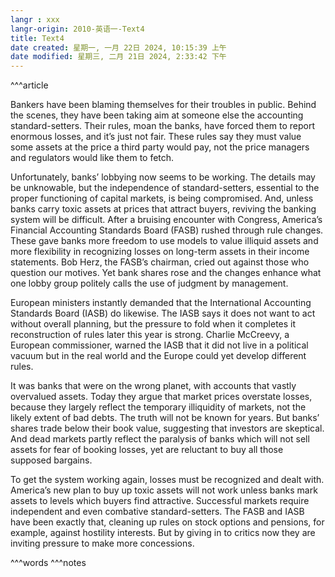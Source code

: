 ```yaml
---
langr : xxx
langr-origin: 2010-英语一-Text4
title: Text4
date created: 星期一, 一月 22日 2024, 10:15:39 上午
date modified: 星期三, 二月 21日 2024, 2:33:42 下午
---
```


^^^article

Bankers have been blaming themselves for their troubles in public. Behind the scenes, they have been taking aim at someone else the accounting standard-setters. Their rules, moan the banks, have forced them to report enormous losses, and it’s just not fair. These rules say they must value some assets at the price a third party would pay, not the price managers and regulators would like them to fetch.

Unfortunately, banks’ lobbying now seems to be working. The details may be unknowable, but the independence of standard-setters, essential to the proper functioning of capital markets, is being compromised. And, unless banks carry toxic assets at prices that attract buyers, reviving the banking system will be difficult. After a bruising encounter with Congress, America’s Financial Accounting Standards Board (FASB) rushed through rule changes. These gave banks more freedom to use models to value illiquid assets and more flexibility in recognizing losses on long-term assets in their income statements. Bob Herz, the FASB’s chairman, cried out against those who question our motives. Yet bank shares rose and the changes enhance what one lobby group politely calls the use of judgment by management.

European ministers instantly demanded that the International Accounting Standards Board (IASB) do likewise. The IASB says it does not want to act without overall planning, but the pressure to fold when it completes it reconstruction of rules later this year is strong. Charlie McCreevy, a European commissioner, warned the IASB that it did not live in a political vacuum but in the real world and the Europe could yet develop different rules.

It was banks that were on the wrong planet, with accounts that vastly overvalued assets. Today they argue that market prices overstate losses, because they largely reflect the temporary illiquidity of markets, not the likely extent of bad debts. The truth will not be known for years. But banks’ shares trade below their book value, suggesting that investors are skeptical. And dead markets partly reflect the paralysis of banks which will not sell assets for fear of booking losses, yet are reluctant to buy all those supposed bargains.

To get the system working again, losses must be recognized and dealt with. America’s new plan to buy up toxic assets will not work unless banks mark assets to levels which buyers find attractive. Successful markets require independent and even combative standard-setters. The FASB and IASB have been exactly that, cleaning up rules on stock options and pensions, for example, against hostility interests. But by giving in to critics now they are inviting pressure to make more concessions.




^^^words
^^^notes